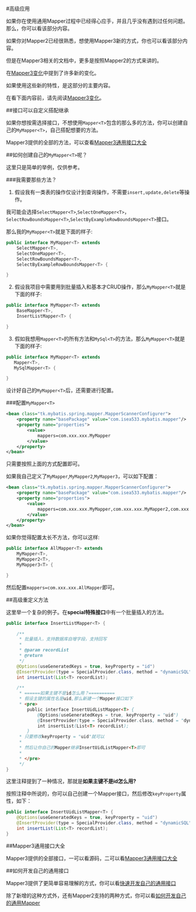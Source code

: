 #高级应用

如果你在使用通用Mapper过程中已经得心应手，并且几乎没有遇到过任何问题。那么，你可以看该部分内容。

如果你对Mapper2已经很熟悉，想使用Mapper3新的方式，你也可以看该部分内容。

但是在Mapper3相关的文档中，更多是按照Mapper2的方式来讲的。

在[Mapper3变化](http://git.oschina.net/free/Mapper/blob/master/wiki/mapper3/1.Changes.md)中提到了许多新的变化。

如果使用这些新的特性，是这部分的主要内容。

在看下面内容前，请先阅读[Mapper3变化](http://git.oschina.net/free/Mapper/blob/master/wiki/mapper3/1.Changes.md)。

##接口可以自定义搭配继承

如果你想按需选择接口，不想使用`Mapper<T>`包含的那么多的方法，你可以创建自己的`MyMapper<T>`，自己搭配想要的方法。

Mapper3提供的全部的方法，可以查看[Mapper3通用接口大全](http://git.oschina.net/free/Mapper/blob/master/wiki/mapper3/5.Mappers.md)

##如何创建自己的`MyMapper<T>`呢？

这里只是简单的举例，仅供参考。

###我需要那些方法？

1. 假设我有一类表的操作仅设计到查询操作，不需要`insert,update,delete`等操作。

我可能会选择`SelectMapper<T>`,`SelectOneMapper<T>`，`SelectRowBoundsMapper<T>`,`SelectByExampleRowBoundsMapper<T>`接口。

那么我的`MyMapper<T>`就是下面的样子:

```java
public interface MyMapper<T> extends
    SelectMapper<T>,
    SelectOneMapper<T>,
    SelectRowBoundsMapper<T>,
    SelectByExampleRowBoundsMapper<T> {

}
```

2. 假设我项目中需要用到批量插入和基本才CRUD操作，那么`MyMapper<T>`就是下面的样子:

```java
public interface MyMapper<T> extends
    BaseMapper<T>,
    InsertListMapper<T> {

}
```

3. 假如我想用`Mapper<T>`的所有方法和`MySql<T>`的方法，那么`MyMapper<T>`就是下面的样子:

```java
public interface MyMapper<T> extends
   Mapper<T>,
   MySqlMapper<T> {

}
```

设计好自己的`MyMapper<T>`后，还需要进行配置。

###配置`MyMapper<T>`

```xml
<bean class="tk.mybatis.spring.mapper.MapperScannerConfigurer">
    <property name="basePackage" value="com.isea533.mybatis.mapper"/>
    <property name="properties">
        <value>
            mappers=com.xxx.xxx.MyMapper
        </value>
    </property>
</bean>
```
只需要按照上面的方式配置即可。

如果我自己定义了`MyMapper`,`MyMapper2`,`MyMapper3`，可以如下配置：

```xml
<bean class="tk.mybatis.spring.mapper.MapperScannerConfigurer">
    <property name="basePackage" value="com.isea533.mybatis.mapper"/>
    <property name="properties">
        <value>
            mappers=com.xxx.xxx.MyMapper,com.xxx.xxx.MyMapper2,com.xxx.xxx.MyMapper3
        </value>
    </property>
</bean>
```

如果你觉得配置太长不方法，你可以这样:

```java
public interface AllMapper<T> extends
    MyMapper<T>,
    MyMapper2<T>,
    MyMapper3<T> {

}
```

然后配置`mappers=com.xxx.xxx.AllMapper`即可。

##高级重定义方法

这里举一个复杂的例子。在<b>special特殊接口</b>中有一个批量插入的方法。

```java
public interface InsertListMapper<T> {

    /**
     * 批量插入，支持数据库自增字段，支持回写
     *
     * @param recordList
     * @return
     */
    @Options(useGeneratedKeys = true, keyProperty = "id")
    @InsertProvider(type = SpecialProvider.class, method = "dynamicSQL")
    int insertList(List<T> recordList);

    /**
     * ======如果主键不是id怎么用？==========
     * 假设主键的属性名是uid,那么新建一个Mapper接口如下
     * <pre>
        public interface InsertUidListMapper<T> {
            @Options(useGeneratedKeys = true, keyProperty = "uid")
            @InsertProvider(type = SpecialProvider.class, method = "dynamicSQL")
            int insertList(List<T> recordList);
        }
     * 只要修改keyProperty = "uid"就可以
     *
     * 然后让你自己的Mapper继承InsertUidListMapper<T>即可
     *
     * </pre>
     */
}
```

这里注释提到了一种情况，那就是<b>如果主键不是id怎么用?</b>

按照注释中所说的，你可以自己创建一个Mapper接口，然后修改`keyProperty`属性，如下：

```java
public interface InsertUidListMapper<T> {
    @Options(useGeneratedKeys = true, keyProperty = "uid")
    @InsertProvider(type = SpecialProvider.class, method = "dynamicSQL")
    int insertList(List<T> recordList);
}
```

##Mapper3通用接口大全

Mapper3提供的全部接口，一可以看源码，二可以看[Mapper3通用接口大全](http://git.oschina.net/free/Mapper/blob/master/wiki/mapper3/5.Mappers.md)

##如何开发自己的通用接口

Mapper3提供了更简单容易理解的方式，你可以看[快速开发自己的通用接口](http://git.oschina.net/free/Mapper/blob/master/wiki/mapper3/6.MyMapper.md)

除了新增的这种方式外，还有Mapper2支持的两种方式，你可以看[如何开发自己的通用Mapper](http://git.oschina.net/free/Mapper/blob/master/wiki/mapper/3.ExtendMapper.md)
